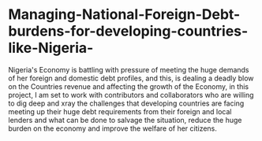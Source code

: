 # Managing-National-Foreign-Debt-burdens-for-developing-countries-like-Nigeria-

Nigeria's Economy is battling with pressure of meeting the huge demands of her foreign and domestic debt profiles, and this, is dealing a deadly blow on the Countries revenue and affecting the growth of the Economy, in this project, I am set to work with contributors and collaborators who are willing to dig deep and xray the challenges that developing countries are facing meeting up their huge debt requirements from their foreign and local lenders and what can be done to salvage the situation, reduce the huge burden on the economy and improve the welfare of her citizens.
